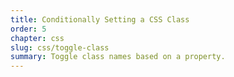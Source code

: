 ```yaml
---
title: Conditionally Setting a CSS Class
order: 5
chapter: css
slug: css/toggle-class
summary: Toggle class names based on a property.
---
```

